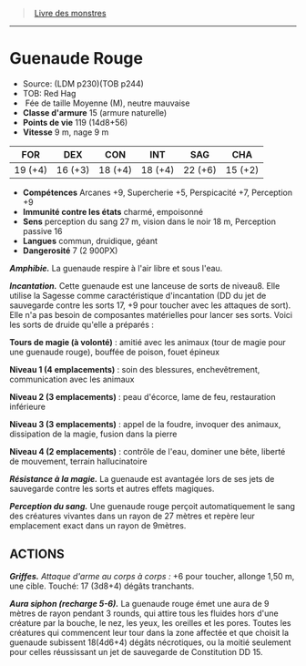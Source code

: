 ﻿> [Livre des monstres](tome_of_beasts_old.md)

---

# Guenaude Rouge

- Source: (LDM p230)(TOB p244)
- TOB: Red Hag
-  Fée de taille Moyenne (M), neutre mauvaise
- **Classe d'armure** 15 (armure naturelle)
- **Points de vie** 119 (14d8+56)
- **Vitesse** 9 m, nage 9 m

|FOR|DEX|CON|INT|SAG|CHA|
|---|---|---|---|---|---|
|19 (+4)|16 (+3)|18 (+4)|18 (+4)|22 (+6)|15 (+2)|

- **Compétences** Arcanes +9, Supercherie +5, Perspicacité +7, Perception +9
- **Immunité contre les états** charmé, empoisonné
- **Sens** perception du sang 27 m, vision dans le noir 18 m, Perception passive 16
- **Langues** commun, druidique, géant
- **Dangerosité** 7 (2 900PX)

**_Amphibie._** La guenaude respire à l'air libre et sous l'eau.

**_Incantation._** Cette guenaude est une lanceuse de sorts de niveau8. Elle utilise la Sagesse comme caractéristique d'incantation (DD du jet de sauvegarde contre les sorts 17, +9 pour toucher avec les attaques de sort). Elle n'a pas besoin de composantes matérielles pour lancer ses sorts. Voici les sorts de druide qu'elle a préparés :

**Tours de magie (à volonté)** : amitié avec les animaux (tour de magie pour une guenaude rouge), bouffée de poison, fouet épineux

**Niveau 1 (4 emplacements)** : soin des blessures, enchevêtrement, communication avec les animaux

**Niveau 2 (3 emplacements)** : peau d'écorce, lame de feu, restauration inférieure

**Niveau 3 (3 emplacements)** : appel de la foudre, invoquer des animaux, dissipation de la magie, fusion dans la pierre

**Niveau 4 (2 emplacements)** : contrôle de l'eau, dominer une bête, liberté de mouvement, terrain hallucinatoire

**_Résistance à la magie._** La guenaude est avantagée lors de ses jets de sauvegarde contre les sorts et autres effets magiques.

**_Perception du sang._** Une guenaude rouge perçoit automatiquement le sang des créatures vivantes dans un rayon de 27 mètres et repère leur emplacement exact dans un rayon de 9mètres.

## ACTIONS

**_Griffes._** _Attaque d'arme au corps à corps :_ +6 pour toucher, allonge 1,50 m, une cible. Touché: 17 (3d8+4) dégâts tranchants.

**_Aura siphon (recharge 5-6)._** La guenaude rouge émet une aura de 9 mètres de rayon pendant 3 rounds, qui attire tous les fluides hors d'une créature par la bouche, le nez, les yeux, les oreilles et les pores. Toutes les créatures qui commencent leur tour dans la zone affectée et que choisit la guenaude subissent 18(4d6+4) dégâts nécrotiques, ou la moitié seulement pour celles réussissant un jet de sauvegarde de Constitution DD 15.

